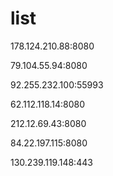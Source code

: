 # list
178.124.210.88:8080

79.104.55.94:8080

92.255.232.100:55993

62.112.118.14:8080

212.12.69.43:8080

84.22.197.115:8080

130.239.119.148:443
